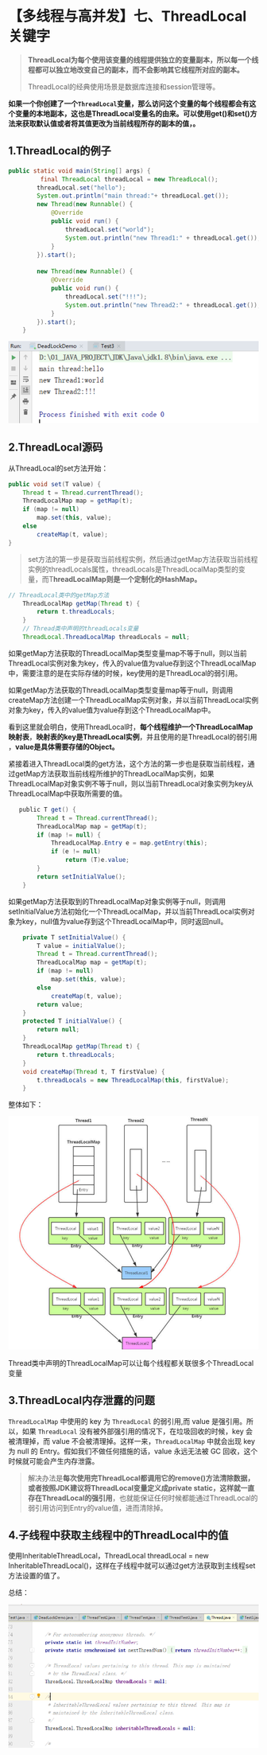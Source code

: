 # 【多线程与高并发】七、ThreadLocal关键字

> **ThreadLocal为每个使用该变量的线程提供独立的变量副本，所以每一个线程都可以独立地改变自己的副本，而不会影响其它线程所对应的副本。**
>
> ThreadLocal的经典使用场景是数据库连接和session管理等。

**如果一个你创建了一个`ThreadLocal`变量，那么访问这个变量的每个线程都会有这个变量的本地副本，这也是ThreadLocal变量名的由来。可以使用get()和set()方法来获取默认值或者将其值更改为当前线程所存的副本的值，。**

## 1.ThreadLocal的例子

```java
public static void main(String[] args) {
         final ThreadLocal threadLocal = new ThreadLocal();
        threadLocal.set("hello");
        System.out.println("main thread:"+ threadLocal.get());
        new Thread(new Runnable() {
            @Override
            public void run() {
                threadLocal.set("world");
                System.out.println("new Thread1:" + threadLocal.get());
            }
        }).start();

        new Thread(new Runnable() {
            @Override
            public void run() {
                threadLocal.set("!!!");
                System.out.println("new Thread2:" + threadLocal.get());
            }
        }).start();
    }
```

![image-20201204160708252](./multi_thread/07/1.png)

## 2.ThreadLocal源码

从ThreadLocal的set方法开始：

```java
public void set(T value) {
    Thread t = Thread.currentThread();
    ThreadLocalMap map = getMap(t);
    if (map != null)
        map.set(this, value);
    else
        createMap(t, value);
}
```

>set方法的第一步是获取当前线程实例，然后通过getMap方法获取当前线程实例的threadLocals属性，threadLocals是ThreadLocalMap类型的变量，而T**hreadLocalMap则是一个定制化的HashMap。**  

```java
// ThreadLocal类中的getMap方法
    ThreadLocalMap getMap(Thread t) {
        return t.threadLocals;
    }
    // Thread类中声明的threadLocals变量
    ThreadLocal.ThreadLocalMap threadLocals = null;
```

如果getMap方法获取的ThreadLocalMap类型变量map不等于null，则以当前ThreadLocal实例对象为key，传入的value值为value存到这个ThreadLocalMap中，需要注意的是在实际存储的时候，key使用的是ThreadLocal的弱引用。

如果getMap方法获取的ThreadLocalMap类型变量map等于null，则调用createMap方法创建一个ThreadLocalMap实例对象，并以当前ThreadLocal实例对象为key，传入的value值为value存到这个ThreadLocalMap中。

看到这里就会明白，使用ThreadLocal时，**每个线程维护一个ThreadLocalMap映射表**，**映射表的key是ThreadLocal实例**，并且使用的是ThreadLocal的弱引用 ，**value是具体需要存储的Object。**

紧接着进入ThreadLocal类的get方法，这个方法的第一步也是获取当前线程，通过getMap方法获取当前线程所维护的ThreadLocalMap实例，如果ThreadLocalMap对象实例不等于null，则以当前ThreadLocal对象实例为key从ThreadLocalMap中获取所需要的值。

```java
   public T get() {
        Thread t = Thread.currentThread();
        ThreadLocalMap map = getMap(t);
        if (map != null) {
            ThreadLocalMap.Entry e = map.getEntry(this);
            if (e != null)
                return (T)e.value;
        }
        return setInitialValue();
    }
```

如果getMap方法获取到的ThreadLocalMap对象实例等于null，则调用setInitialValue方法初始化一个ThreadLocalMap，并以当前ThreadLocal实例对象为key，null值为value存到这个ThreadLocalMap中，同时返回null。

```java
    private T setInitialValue() {
        T value = initialValue();
        Thread t = Thread.currentThread();
        ThreadLocalMap map = getMap(t);
        if (map != null)
            map.set(this, value);
        else
            createMap(t, value);
        return value;
    }
    protected T initialValue() {
        return null;
    }
    ThreadLocalMap getMap(Thread t) {
        return t.threadLocals;
    }
    void createMap(Thread t, T firstValue) {
        t.threadLocals = new ThreadLocalMap(this, firstValue);
    }
```

整体如下：

![image-20201204161616567](./multi_thread/07/2.png)

Thread类中声明的ThreadLocalMap可以让每个线程都关联很多个ThreadLocal变量

## 3.ThreadLocal内存泄露的问题

`ThreadLocalMap` 中使用的 key 为 `ThreadLocal` 的弱引用,而 value 是强引用。所以，如果 `ThreadLocal` 没有被外部强引用的情况下，在垃圾回收的时候，key 会被清理掉，而 value 不会被清理掉。这样一来，`ThreadLocalMap` 中就会出现 key 为 null 的 Entry。假如我们不做任何措施的话，value 永远无法被 GC 回收，这个时候就可能会产生内存泄露。

> 解决办法是**每次使用完ThreadLocal都调用它的remove()方法清除数据，**或者按照**JDK建议将ThreadLocal变量定义成private static，这样就一直存在ThreadLocal的强引用**，也就能保证任何时候都能通过ThreadLocal的弱引用访问到Entry的value值，进而清除掉。

## 4.子线程中获取主线程中的ThreadLocal中的值

使用InheritableThreadLocal，ThreadLocal threadLocal = new InheritableThreadLocal()，这样在子线程中就可以通过get方法获取到主线程set方法设置的值了。

总结：

![image-20201204162339477](./multi_thread/07/3.png)





